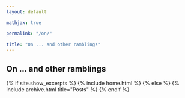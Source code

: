 ```yaml
---
layout: default

mathjax: true

permalink: "/on/"

title: "On ... and other ramblings"
---
```


## On ... and other ramblings

{% if site.show_excerpts %}
  {% include home.html %}
{% else %}
  {% include archive.html title="Posts" %}
{% endif %}
